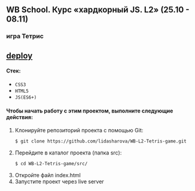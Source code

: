 ## WB School. Курс «хардкорный JS. L2» (25.10 - 08.11)
### игра Тетрис
## [deploy](https://lida-sharova-tetris.netlify.app/)

#### Стек:

- `CSS3`
- `HTML5`
- `JS(ES6+)`

#### Чтобы начать работу с этим проектом, выполните следующие действия:

1. Клонируйте репозиторий проекта с помощью Git:
   ```bash
   $ git clone https://github.com/lidasharova/WB-L2-Tetris-game.git
   ```
2. Перейдите в каталог проекта (папка src):
   ```bash
   $ cd WB-L2-Tetris-game/src/
   ```
3. Откройте файл index.html
4. Запустите проект через live server

